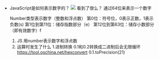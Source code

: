 -  JavaScript是如何表示数字的？
    ![](https://p1-jj.byteimg.com/tos-cn-i-t2oaga2asx/gold-user-assets/2018/9/16/165e0eb7f4d6c50f~tplv-t2oaga2asx-zoom-in-crop-mark:4536:0:0:0.awebp)  看到了很么？
    通过64位来表示一个数字

    Number类型表示数字（整数和浮点数）
    第0位：符号位，0表示正数，1表示负数(s)
    第1位到第11位：储存指数部分（e）
    第12位到第63位：储存小数部分（即有效数字）f

    1. JS 用number表示数字和浮点数
    2. 运算时发生了什么
        1.进制转换
            0.1和0.2转换成二进制后会无限循环
            https://tool.oschina.net/hexconvert
        0.1.toPrecision(21)
